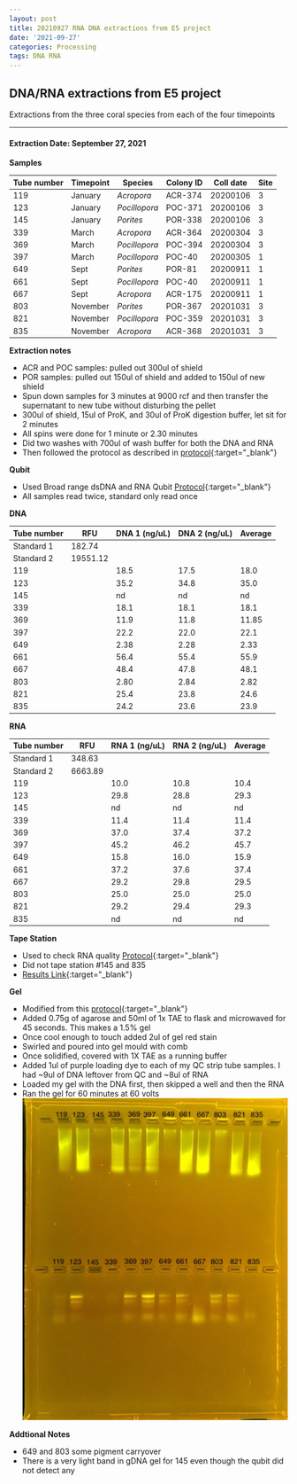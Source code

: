 ```yaml
---
layout: post
title: 20210927 RNA DNA extractions from E5 project
date: '2021-09-27'
categories: Processing
tags: DNA RNA
---
```


## DNA/RNA extractions from E5 project

Extractions from the three coral species from each of the four timepoints

---

#### Extraction Date: September 27, 2021 
**Samples**

| Tube number 	| Timepoint	   	| Species	    | Colony ID 	| Coll date		| Site       	|
|-------------	|------------	|-------------	|-------------	|-------------	|-------------	|
| 119		 	| January	 	| *Acropora*	| ACR-374      	| 20200106   	| 3				|
| 123			| January	 	| *Pocillopora*	| POC-371	    | 20200106		| 3				|
| 145		 	| January	  	| *Porites*		| POR-338    	| 20200106  	| 3				|
| 339		 	| March		 	| *Acropora*	| ACR-364     	| 20200304   	| 3				|
| 369			| March 		| *Pocillopora*	| POC-394	    | 20200304		| 3				|
| 397		 	| March	  		| *Pocillopora*	| POC-40    	| 20200305  	| 1				|
| 649		 	| Sept		 	| *Porites*		| POR-81      	| 20200911   	| 1				|
| 661			| Sept	 		| *Pocillopora*	| POC-40	    | 20200911		| 1				|
| 667		 	| Sept		  	| *Acropora*	| ACR-175     	| 20200911  	| 1				|
| 803		 	| November	 	| *Porites*		| POR-367   	| 20201031   	| 3				|
| 821			| November	 	| *Pocillopora*	| POC-359	    | 20201031		| 3				|
| 835		 	| November	  	| *Acropora*	| ACR-368    	| 20201031  	| 3				|

**Extraction notes**
 - ACR and POC samples: pulled out 300ul of shield
 - POR samples: pulled out 150ul of shield and added to 150ul of new shield 
 - Spun down samples for 3 minutes at 9000 rcf and then transfer the supernatant to new tube without disturbing the pellet
 - 300ul of shield, 15ul of ProK, and 30ul of ProK digestion buffer, let sit for 2 minutes
 - All spins were done for 1 minute or 2.30 minutes
 - Did two washes with 700ul of wash buffer for both the DNA and RNA
 - Then followed the protocol as described in [protocol](https://github.com/emmastrand/EmmaStrand_Notebook/blob/master/_posts/2019-05-31-Zymo-Duet-RNA-DNA-Extraction-Protocol.md){:target="_blank"}


**Qubit**
 - Used Broad range dsDNA and RNA Qubit [Protocol](https://meschedl.github.io/MESPutnam_Open_Lab_Notebook/Qubit-Protocol/){:target="_blank"}
 - All samples read twice, standard only read once
 
**DNA**

| Tube number 	| RFU		   	| DNA 1 (ng/uL) | DNA 2 (ng/uL) | Average     	|
|-------------	|------------	|-------------	|-------------	|-------------	|
| Standard 1  	| 182.74	 	| 		      	| 		      	|	         	|
| Standard 2 	| 19551.12	 	| 		    	| 		    	| 	        	|
| 119		 	|		     	| 18.5	     	| 17.5	     	| 18.0        	|
| 123		 	| 			   	| 35.2      	| 34.8        	| 35.0         	|
| 145		  	|		     	| nd 	      	| nd        	| nd        	|
| 339		 	| 			   	| 18.1        	| 18.1        	| 18.1        	|
| 369		  	|		     	| 11.9       	| 11.8         	| 11.85        	|
| 397		 	| 			   	| 22.2       	| 22.0      	| 22.1       	|
| 649		  	|		     	| 2.38       	| 2.28        	| 2.33        	|
| 661		 	| 			   	| 56.4        	| 55.4         	| 55.9        	|
| 667		  	|		     	| 48.4       	| 47.8         	| 48.1        	|
| 803		 	| 			   	| 2.80        	| 2.84         	| 2.82        	|
| 821		  	|		     	| 25.4        	| 23.8        	| 24.6        	|
| 835		 	| 			   	| 24.2        	| 23.6         	| 23.9        	|


**RNA**


| Tube number 	| RFU		   	| RNA 1 (ng/uL) | RNA 2 (ng/uL) | Average     	|
|-------------	|------------	|-------------	|-------------	|-------------	|
| Standard 1  	| 348.63	 	| 		      	| 		      	|	         	|
| Standard 2 	| 6663.89	 	| 		    	| 		    	| 	        	|
| 119		 	|		     	| 10.0	     	| 10.8	     	| 10.4        	|
| 123		 	| 			   	| 29.8      	| 28.8        	| 29.3         	|
| 145		  	|		     	| nd        	| nd	      	| nd        	|
| 339		 	| 			   	| 11.4        	| 11.4       	| 11.4        	|
| 369		  	|		     	| 37.0       	| 37.4         	| 37.2        	|
| 397		 	| 			   	| 45.2       	| 46.2      	| 45.7        	|
| 649		  	|		     	| 15.8       	| 16.0        	| 15.9        	|
| 661		 	| 			   	| 37.2        	| 37.6         	| 37.4        	|
| 667		  	|		     	| 29.2       	| 29.8         	| 29.5        	|
| 803		 	| 			   	| 25.0        	| 25.0         	| 25.0        	|
| 821		  	|		     	| 29.2        	| 29.4        	| 29.3        	|
| 835		 	| 			   	| nd        	| nd         	| nd        	|



**Tape Station**
 - Used to check RNA quality [Protocol](https://meschedl.github.io/MESPutnam_Open_Lab_Notebook/RNA-TapeStation-Protocol/){:target="_blank"} 
 - Did  not tape station #145 and 835
 - [Results Link](https://github.com/Kterpis/Putnam_Lab_Notebook/blob/36ffd6d6d8795d69b528caa6644a7871bff3272b/images/tape_station/2021-09-27%20-%2014.14.03.pdf){:target="_blank"}

**Gel**
 - Modified from this [protocol](https://meschedl.github.io/MESPutnam_Open_Lab_Notebook/Gel-Protocol/){:target="_blank"}
 - Added 0.75g of agarose and 50ml of 1x TAE to flask and microwaved for 45 seconds. This makes a 1.5% gel
 - Once cool enough to touch added 2ul of gel red stain
 - Swirled and poured into gel mould with comb
 - Once solidified, covered with 1X TAE as a running buffer
 - Added 1ul of purple loading dye to each of my QC strip tube samples. I had ~9ul of DNA leftover from QC and ~8ul of RNA
 - Loaded my gel with the DNA first, then skipped a well and then the RNA
 - Ran the gel for 60 minutes at 60 volts
 ![20210927_gel.jpg](https://github.com/Kterpis/Putnam_Lab_Notebook/blob/master/images/gels/20210927_gel.jpg?raw=true)
 
 **Addtional Notes**
  - 649 and 803 some pigment carryover
  - There is a very light band in gDNA gel for 145 even though the qubit did not detect any
